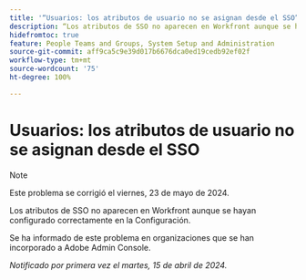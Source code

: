 ```yaml
---
title: '“Usuarios: los atributos de usuario no se asignan desde el SSO”'
description: “Los atributos de SSO no aparecen en Workfront aunque se hayan configurado correctamente en la Configuración”.
hidefromtoc: true
feature: People Teams and Groups, System Setup and Administration
source-git-commit: aff9ca5c9e39d017b6676dca0ed19cedb92ef02f
workflow-type: tm+mt
source-wordcount: '75'
ht-degree: 100%

---
```



# Usuarios: los atributos de usuario no se asignan desde el SSO

>[!NOTE]
>
>Este problema se corrigió el viernes, 23 de mayo de 2024.

Los atributos de SSO no aparecen en Workfront aunque se hayan configurado correctamente en la Configuración.

Se ha informado de este problema en organizaciones que se han incorporado a Adobe Admin Console.

_Notificado por primera vez el martes, 15 de abril de 2024._
